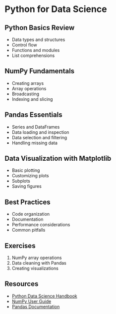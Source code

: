 # Python for Data Science

## Python Basics Review
- Data types and structures
- Control flow
- Functions and modules
- List comprehensions

## NumPy Fundamentals
- Creating arrays
- Array operations
- Broadcasting
- Indexing and slicing

## Pandas Essentials
- Series and DataFrames
- Data loading and inspection
- Data selection and filtering
- Handling missing data

## Data Visualization with Matplotlib
- Basic plotting
- Customizing plots
- Subplots
- Saving figures

## Best Practices
- Code organization
- Documentation
- Performance considerations
- Common pitfalls

## Exercises
1. NumPy array operations
2. Data cleaning with Pandas
3. Creating visualizations

## Resources
- [Python Data Science Handbook](https://jakevdp.github.io/PythonDataScienceHandbook/)
- [NumPy User Guide](https://numpy.org/doc/stable/user/index.html)
- [Pandas Documentation](https://pandas.pydata.org/docs/)

